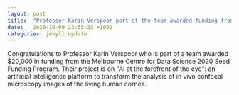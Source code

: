 ```yaml
---
layout: post
title:  "Professor Karin Verspoor part of the team awarded funding from the MCDS 2020 Seed Funding Program "
date:   2020-10-09 23:55:23 +1000
categories: jekyll update
---
```

Congratulations to Professor Karin Verspoor who is part of a team awarded $20,000 in funding from the Melbourne Centre for Data Science 2020 Seed Funding Program. Their project is on "AI at the forefront of the eye": an artificial intelligence platform to transform the analysis of in vivo confocal microscopy images of the living human cornea.

